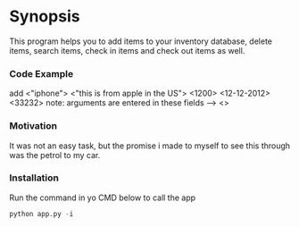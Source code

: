 # Synopsis

This program helps you to add items to your inventory database, delete items, search items, check in items and check out items as well.

### Code Example

add <"iphone"> <"this is from apple in the US"> <1200> <12-12-2012> <33232>     note: arguments are entered in these fields --> <>  

### Motivation

It was not an easy task, but the promise i made to myself to see this through was the petrol to my car.

### Installation

Run the command in yo CMD below to call the app
```python
python app.py -i

```

